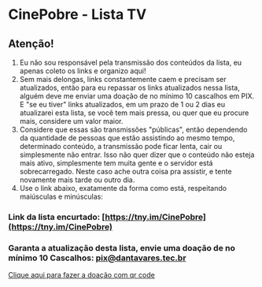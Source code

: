 # CinePobre - Lista TV
## Atenção!
1. Eu não sou responsável pela transmissão dos conteúdos da lista, eu apenas coleto os links e organizo aqui!
2. Sem mais delongas, links constantemente caem e precisam ser atualizados, então para eu repassar os links atualizados nessa lista, alguém deve me enviar uma doação de no mínimo 10 cascalhos em PIX. E "se eu tiver" links atualizados, em um prazo de 1 ou 2 dias eu atualizarei esta lista, se você tem mais pressa, ou quer que eu procure mais, considere um valor maior.
3. Considere que essas são transmissões "públicas", então dependendo da quantidade de pessoas que estão assistindo ao mesmo tempo, determinado conteúdo, a transmissão pode ficar lenta, cair ou simplesmente não entrar. Isso não quer dizer que o conteúdo não esteja mais ativo, simplesmente tem muita gente e o servidor está sobrecarregado. Neste caso ache outra coisa pra assistir, e tente novamente mais tarde ou outro dia.
4. Use o link abaixo, exatamente da forma como está, respeitando maiúsculas e minúsculas:

### Link da lista encurtado: [https://tny.im/CinePobre](https://tny.im/CinePobre)

### Garanta a atualização desta lista, envie uma doação de no mínimo 10 Cascalhos: pix@dantavares.tec.br 
[Clique aqui para fazer a doação com qr code](https://nubank.com.br/pagar/37xft/D2wxOFmkST)
